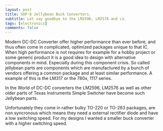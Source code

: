 ```yaml
---
layout: post
title: SOP-8 Jellybean Buck Converters. 
subtitle: Let say goodbye to the LM2596, LM2576 and co.  
tags: [electronics]
comments: false
---
```



Modern DC-DC Converter offer higher performance than ever before, and thus often come in complicated, optimized packages unique to that IC. 
When high performance is not requires for example for a hobby project or some generic product it is a good idea to design with alternative components in mind. 
Especially during this component crisis. So called jellybean parts are components which are manufactured by a bunch of vendors offering a common package and at least similar performance. A example of this is the LM317 or the 780x, 1117 series. 

In the World of DC-DC converters the LM2596, LM2576 as well as other older parts of Texas Instruments Simple Switcher have become such Jellybean parts. 

Unfortunately they come in rather bulky TO-220 or TO-263 packages, are non syncronous which means they need a external rectifier diode and have a low switching speed. 
For my designs I wanted a smaller buck converter with a higher switching speed. 




